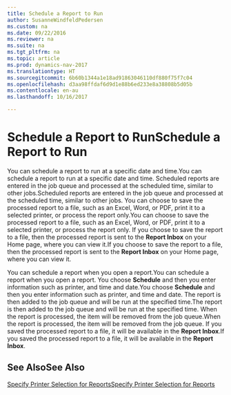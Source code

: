 ```yaml
---
title: Schedule a Report to Run
author: SusanneWindfeldPedersen
ms.custom: na
ms.date: 09/22/2016
ms.reviewer: na
ms.suite: na
ms.tgt_pltfrm: na
ms.topic: article
ms.prod: dynamics-nav-2017
ms.translationtype: HT
ms.sourcegitcommit: 6b60b1344a1e18ad91863046110df880f75f7c04
ms.openlocfilehash: d3aa98ffdaf6d9d1e88b6ed233e8a38808b5d05b
ms.contentlocale: en-au
ms.lasthandoff: 10/16/2017

---
```

    
# <a name="schedule-a-report-to-run"></a><span data-ttu-id="dfd05-102">Schedule a Report to Run</span><span class="sxs-lookup"><span data-stu-id="dfd05-102">Schedule a Report to Run</span></span>
<span data-ttu-id="dfd05-103">You can schedule a report to run at a specific date and time.</span><span class="sxs-lookup"><span data-stu-id="dfd05-103">You can schedule a report to run at a specific date and time.</span></span> <span data-ttu-id="dfd05-104">Scheduled reports are entered in the job queue and processed at the scheduled time, similar to other jobs.</span><span class="sxs-lookup"><span data-stu-id="dfd05-104">Scheduled reports are entered in the job queue and processed at the scheduled time, similar to other jobs.</span></span> <span data-ttu-id="dfd05-105">You can choose to save the processed report to a file, such as an Excel, Word, or PDF, print it to a selected printer, or process the report only.</span><span class="sxs-lookup"><span data-stu-id="dfd05-105">You can choose to save the processed report to a file, such as an Excel, Word, or PDF, print it to a selected printer, or process the report only.</span></span> <span data-ttu-id="dfd05-106">If you choose to save the report to a file, then the processed report is sent to the **Report Inbox** on your Home page, where you can view it.</span><span class="sxs-lookup"><span data-stu-id="dfd05-106">If you choose to save the report to a file, then the processed report is sent to the **Report Inbox** on your Home page, where you can view it.</span></span> 

<span data-ttu-id="dfd05-107">You can schedule a report when you open a report.</span><span class="sxs-lookup"><span data-stu-id="dfd05-107">You can schedule a report when you open a report.</span></span> <span data-ttu-id="dfd05-108">You choose **Schedule** and then you enter information such as printer, and time and date.</span><span class="sxs-lookup"><span data-stu-id="dfd05-108">You choose **Schedule** and then you enter information such as printer, and time and date.</span></span> <span data-ttu-id="dfd05-109">The report is then added to the job queue and will be run at the specified time.</span><span class="sxs-lookup"><span data-stu-id="dfd05-109">The report is then added to the job queue and will be run at the specified time.</span></span> <span data-ttu-id="dfd05-110">When the report is processed, the item will be removed from the job queue.</span><span class="sxs-lookup"><span data-stu-id="dfd05-110">When the report is processed, the item will be removed from the job queue.</span></span> <span data-ttu-id="dfd05-111">If you saved the processed report to a file, it will be available in the **Report Inbox**.</span><span class="sxs-lookup"><span data-stu-id="dfd05-111">If you saved the processed report to a file, it will be available in the **Report Inbox**.</span></span>

## <a name="see-also"></a><span data-ttu-id="dfd05-112">See Also</span><span class="sxs-lookup"><span data-stu-id="dfd05-112">See Also</span></span>
[<span data-ttu-id="dfd05-113">Specify Printer Selection for Reports</span><span class="sxs-lookup"><span data-stu-id="dfd05-113">Specify Printer Selection for Reports</span></span>](ui-specify-printer-selection-reports.md) 

 


